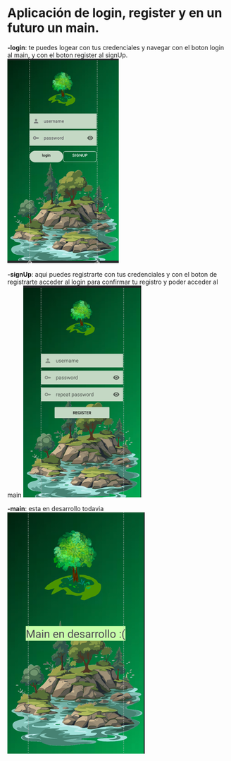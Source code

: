# Aplicación de login, register y en un futuro un main.


**-login**: te puedes logear con tus credenciales y navegar con el boton login al main, y con el boton register al signUp.
![img_2.png](img_2.png)



**-signUp**: aqui puedes registrarte con tus credenciales y con el boton de registrarte acceder al login para confirmar tu registro y poder acceder al main
![img.png](img.png)



**-main**: esta en desarrollo todavia
![img_1.png](img_1.png)